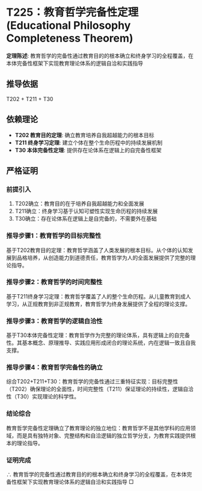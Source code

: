 # T225：教育哲学完备性定理 (Educational Philosophy Completeness Theorem)

**定理陈述**: 教育哲学的完备性通过教育目的的根本确立和终身学习的全程覆盖，在本体完备性框架下实现教育理论体系的逻辑自洽和实践指导

## 推导依据
T202 + T211 + T30

## 依赖理论
- **T202 教育目的定理**: 确立教育培养自我超越能力的根本目标
- **T211 终身学习定理**: 建立个体在整个生命历程中的持续发展机制
- **T30 本体完备性定理**: 提供存在论体系在逻辑上的自完备性框架

## 严格证明

### 前提引入
1. T202确立：教育目的在于培养自我超越能力和全面发展
2. T211确立：终身学习基于认知可塑性实现生命历程的持续发展
3. T30确立：存在论体系在逻辑上是自完备的，不需要外在基础

### 推导步骤1：教育哲学的目标完整性
基于T202教育目的定理：教育哲学涵盖了人类发展的根本目标。从个体的认知发展到品格培养，从创造能力到道德责任，教育哲学为人的全面发展提供了完整的理论指导。

### 推导步骤2：教育哲学的时间完整性
基于T211终身学习定理：教育哲学覆盖了人的整个生命历程。从儿童教育到成人学习，从正规教育到非正规教育，教育哲学为终身发展提供了全程的理论支撑。

### 推导步骤3：教育哲学的逻辑自洽性
基于T30本体完备性定理：教育哲学作为完整的理论体系，具有逻辑上的自完备性。其基本概念、原理推导、实践应用形成闭合的理论系统，内在逻辑一致且自我支撑。

### 推导步骤4：教育哲学完备性的确立
综合T202+T211+T30：教育哲学的完备性通过三重特征实现：目标完整性（T202）确保理论的全面性，时间完整性（T211）保证理论的持续性，逻辑自洽性（T30）实现理论的科学性。

### 结论综合
教育哲学完备性定理确立了教育理论的独立地位：教育哲学不是其他学科的应用领域，而是具有独特对象、完整结构和自洽逻辑的独立哲学分支，为教育实践提供根本的理论指导。

### 证明完成
∴ 教育哲学的完备性通过教育目的的根本确立和终身学习的全程覆盖，在本体完备性框架下实现教育理论体系的逻辑自洽和实践指导 □